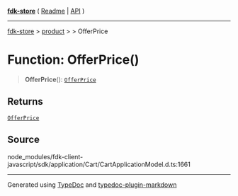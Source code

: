 [**fdk-store**](../../../README.md) ( [Readme](../../../README.md) \| [API](../../../API.md) )

---

[fdk-store](../../../API.md) > [product](../../README.md) > [<internal>](../README.md) > OfferPrice

# Function: OfferPrice()

> **OfferPrice**(): [`OfferPrice`](../type-aliases/type-alias.OfferPrice.md)

## Returns

[`OfferPrice`](../type-aliases/type-alias.OfferPrice.md)

## Source

node_modules/fdk-client-javascript/sdk/application/Cart/CartApplicationModel.d.ts:1661

---

Generated using [TypeDoc](https://typedoc.org/) and [typedoc-plugin-markdown](https://www.npmjs.com/package/typedoc-plugin-markdown)
